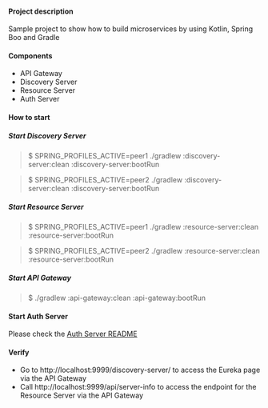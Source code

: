 #### Project description
Sample project to show how to build microservices by using Kotlin, Spring Boo and Gradle

#### Components

- API Gateway
- Discovery Server
- Resource Server
- Auth Server

#### How to start

##### Start Discovery Server
>$ SPRING_PROFILES_ACTIVE=peer1 ./gradlew :discovery-server:clean :discovery-server:bootRun

>$ SPRING_PROFILES_ACTIVE=peer2 ./gradlew :discovery-server:clean :discovery-server:bootRun

##### Start Resource Server
>$ SPRING_PROFILES_ACTIVE=peer1 ./gradlew :resource-server:clean :resource-server:bootRun

>$ SPRING_PROFILES_ACTIVE=peer2 ./gradlew :resource-server:clean :resource-server:bootRun

##### Start API Gateway
>$ ./gradlew :api-gateway:clean :api-gateway:bootRun

#### Start Auth Server
Please check the [Auth Server README](./auth-server/README.md)

#### Verify
- Go to http://localhost:9999/discovery-server/ to access the Eureka page via the API Gateway
- Call http://localhost:9999/api/server-info to access the endpoint for the Resource Server via the API Gateway
